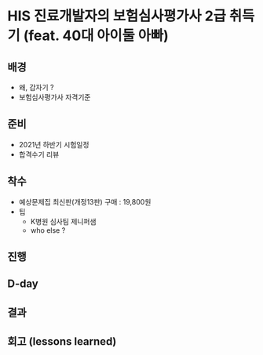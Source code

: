 # HIS 진료개발자의 보험심사평가사 2급 취득기 (**feat. 40대 아이둘 아빠**)

## 배경

  - 왜, 갑자기 ?
  - 보험심사평가사 자격기준 
  
## 준비

  - 2021년 하반기 시험일정
  - 합격수기 리뷰

## 착수

  - 예상문제집 최신판(개정13판) 구매 : 19,800원
  - 팁 
    - K병원 심사팀 제니퍼샘
    - who else ?


## 진행

## D-day

## 결과

## 회고 (lessons learned)
